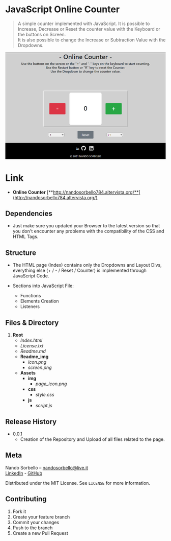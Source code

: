# JavaScript Online Counter
> A simple counter implemented with JavaScript. 
>It is possible to Increase, Decrease or Reset 
>the counter value with the Keyboard or the buttons on Screen.<br>
>It is also possible to change the Increase or Subtraction Value with the Dropdowns.

![](readme_img/screen.png)<!--Screenshot-->

# Link
- **Online Counter** [**http://nandosorbello784.altervista.org/**](http://nandosorbello784.altervista.org/)

## Dependencies

- Just make sure you updated your Browser to the latest version 
so that you don't encounter any problems with the compatibility of the CSS and HTML Tags.

## Structure
- The HTML page (Index) contains only the Dropdowns and Layout Divs,<br>
 everything else (+ / - / Reset / Counter) is implemented through JavaScript Code.

- Sections into JavaScript File:
    - Functions
    - Elements Creation
    - Listeners

## Files & Directory

1. **Root**
    - *Index.html*
    - *License.txt*
    - *Readme.md*
    - **Readme_img**
        - *icon.png*
        - *screen.png*
    - **Assets**
      - **img**<br>
        - *page_icon.png*
      - **css**
        - *style.css*
      - **js**
        - *script.js*
    


## Release History

* 0.0.1
    * Creation of the Repository and Upload of all files related to the page.
    

## Meta

Nando Sorbello – nandosorbello@live.it<br>
[LinkedIn](https://www.linkedin.com/in/nando-sorbello-290399/) - [GitHub](https://github.com/Nando784) 

Distributed under the MIT License. See ``LICENSE`` for more information.



## Contributing

1. Fork it 
2. Create your feature branch
3. Commit your changes 
4. Push to the branch 
5. Create a new Pull Request
